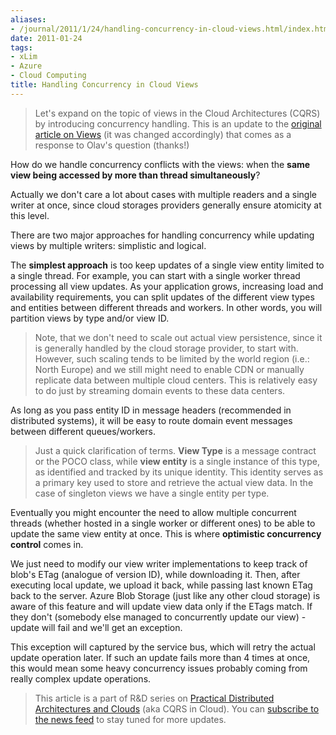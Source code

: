 ```yaml
---
aliases:
- /journal/2011/1/24/handling-concurrency-in-cloud-views.html/index.html
date: 2011-01-24
tags:
- xLim
- Azure
- Cloud Computing
title: Handling Concurrency in Cloud Views
---
```

<blockquote>
  <p>Let's expand on the topic of views in the Cloud Architectures (CQRS) by introducing concurrency handling. This is an update to the <a href="http://abdullin.com/journal/2011/1/19/scalable-and-simple-cqrs-views-in-the-cloud.html">original article on Views</a> (it was changed accordingly) that comes as a response to Olav's question (thanks!)</p>
</blockquote>

<p>How do we handle concurrency conflicts with the views: when the <strong>same view being accessed by more than thread simultaneously</strong>? </p>

<p>Actually we don't care a lot about cases with multiple readers and a single writer at once, since cloud storages providers generally ensure atomicity at this level.</p>

<p>There are two major approaches for handling concurrency while updating views by multiple writers: simplistic and logical.</p>

<p>The <strong>simplest approach</strong> is too keep updates of a single view entity limited to a single thread. For example, you can start with a single worker thread processing all view updates. As your application grows, increasing load and availability requirements, you can split updates of the different view types and entities between different threads and workers. In other words, you will partition views by type and/or view ID. </p>

<blockquote>
  <p>Note, that we don't need to scale out actual view persistence, since it is generally handled by the cloud storage provider, to start with. However, such scaling tends to be limited by the world region (i.e.: North Europe) and we still might need to enable CDN or manually replicate data between multiple cloud centers. This is relatively easy to do just by streaming domain events to these data centers.</p>
</blockquote>

<p>As long as you pass entity ID in message headers (recommended in distributed systems), it will be easy to route domain event messages between different queues/workers.</p>

<blockquote>
  <p>Just a quick clarification of terms. <strong>View Type</strong> is a message contract or the POCO class, while <strong>view entity</strong> is a single instance of this type, as identified and tracked by its unique identity. This identity serves as a primary key used to store and retrieve the actual view data. In the case of singleton views we have a single entity per type.</p>
</blockquote>

<p>Eventually you might encounter the need to allow multiple concurrent threads (whether hosted in a single worker or different ones) to be able to update the same view entity at once. This is where <strong>optimistic concurrency control</strong> comes in. </p>

<p>We just need to modify our view writer implementations to keep track of blob's ETag (analogue of version ID), while downloading it. Then, after executing local update, we upload it back, while passing last known ETag back to the server. Azure Blob Storage (just like any other cloud storage) is aware of this feature and will update view data only if the ETags match. If they don't (somebody else managed to concurrently update our view) - update will fail and we'll get an exception.</p>

<p>This exception will captured by the service bus, which will retry the actual update operation later. If such an update fails more than 4 times at once, this would mean some heavy concurrency issues probably coming from really complex update operations.</p>

<blockquote>
  <p>This article is a part of R&amp;D series on <a href="http://abdullin.com/xlim/">Practical Distributed Architectures and Clouds</a> (aka CQRS in Cloud). You can <a href="/atom.xml" target="_blank" class="offsite-link-inline">subscribe to the news feed</a> to stay tuned for more updates.</p>
</blockquote>

